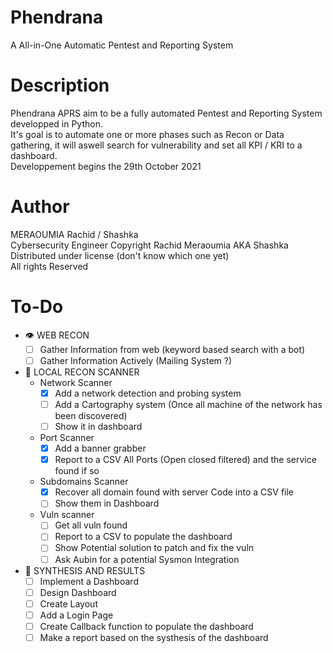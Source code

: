 # Phendrana
A All-in-One Automatic Pentest and Reporting System

# Description
Phendrana APRS aim to be a fully automated Pentest and Reporting System developped in Python.</br>
It's goal is to automate one or more phases such as Recon or Data gathering, it will aswell search for vulnerability and set all KPI / KRI to a dashboard.</br>
Developpement begins the 29th October 2021</br>

# Author
MERAOUMIA Rachid / Shashka</br>Cybersecurity Engineer
Copyright Rachid Meraoumia AKA Shashka</br>Distributed under license (don't know which one yet)</br>All rights Reserved

# To-Do

- 👁 WEB RECON
  - [ ] Gather Information from web (keyword based search with a bot)
  - [ ] Gather Information Actively (Mailing System ?)
- 🔎 LOCAL RECON SCANNER
  - Network Scanner
    - [X] Add a network detection and probing system
    - [ ] Add a Cartography system (Once all machine of the network has been discovered)
    - [ ] Show it in dashboard 
  - Port Scanner
    - [X] Add a banner grabber
    - [X] Report to a CSV All Ports (Open closed filtered) and the service found if so
  - Subdomains Scanner
    - [X] Recover all domain found with server Code into a CSV file
    - [ ] Show them in Dashboard
  - Vuln scanner
    - [ ] Get all vuln found
    - [ ] Report to a CSV to populate the dashboard
    - [ ] Show Potential solution to patch and fix the vuln
    - [ ] Ask Aubin for a potential Sysmon Integration 
- 📝 SYNTHESIS AND RESULTS
  - [ ] Implement a Dashboard
  - [ ] Design Dashboard 
  - [ ] Create Layout
  - [ ] Add a Login Page
  - [ ] Create Callback function to populate the dashboard
  - [ ] Make a report based on the systhesis of the dashboard
